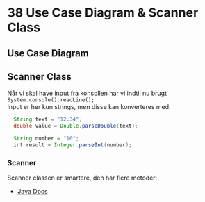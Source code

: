 # 38 Use Case Diagram & Scanner Class

## Use Case Diagram



## Scanner Class
Når vi skal have input fra konsollen har vi indtil nu brugt ````System.console().readLine();````   
Input er her kun strings, men disse kan konverteres med:
````Java
  String text = "12.34";
  double value = Double.parseDouble(text);

  String number = "10";
  int result = Integer.parseInt(number);
````   
### Scanner
Scanner classen er smartere, den har flere metoder:

* [Java Docs](https://docs.oracle.com/javase/7/docs/api/java/util/Scanner.html)
